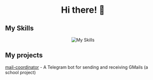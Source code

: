 <h1 align="center">Hi there! 👋</h1>

## My Skills
<p align="center">
  <img src="https://skillicons.dev/icons?i=java,kotlin,python,spring,gradle,maven,git,docker,hibernate,mongodb,postgresql,redis&theme=dark&perline=15" alt="My Skills" /></a>
</p>

## My projects

[mail-coordinator](https://github.com/maksuslik/mail-coordinator) - A Telegram bot for sending and receiving GMails (a school project)
